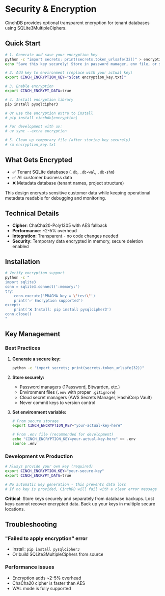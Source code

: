 # Security & Encryption

CinchDB provides optional transparent encryption for tenant databases using SQLite3MultipleCiphers.

## Quick Start

```bash
# 1. Generate and save your encryption key
python -c "import secrets; print(secrets.token_urlsafe(32))" > encryption_key.txt
echo "Save this key securely! Store in password manager, env file, or secret management system"

# 2. Add key to environment (replace with your actual key)
export CINCH_ENCRYPTION_KEY="$(cat encryption_key.txt)"

# 3. Enable encryption
export CINCH_ENCRYPT_DATA=true

# 4. Install encryption library
pip install pysqlcipher3

# Or use the encryption extra to install
# pip install cinchdb[encryption]

# For development with uv:
# uv sync --extra encryption

# 5. Clean up temporary file (after storing key securely)
# rm encryption_key.txt
```

## What Gets Encrypted

- ✅ Tenant SQLite databases (`.db`, `.db-wal`, `.db-shm`)
- ✅ All customer business data
- ❌ Metadata database (tenant names, project structure)

This design encrypts sensitive customer data while keeping operational metadata readable for debugging and monitoring.

## Technical Details

- **Cipher**: ChaCha20-Poly1305 with AES fallback
- **Performance**: ~2-5% overhead
- **Integration**: Transparent - no code changes needed
- **Security**: Temporary data encrypted in memory, secure deletion enabled

## Installation

```bash
# Verify encryption support
python -c "
import sqlite3
conn = sqlite3.connect(':memory:')
try:
    conn.execute('PRAGMA key = \"test\"')
    print('✅ Encryption supported')
except:
    print('❌ Install: pip install pysqlcipher3')
conn.close()
"
```

## Key Management

### Best Practices

1. **Generate a secure key:**
   ```bash
   python -c "import secrets; print(secrets.token_urlsafe(32))"
   ```

2. **Store securely:**
   - Password managers (1Password, Bitwarden, etc.)
   - Environment files (`.env` with proper `.gitignore`)
   - Cloud secret managers (AWS Secrets Manager, HashiCorp Vault)
   - Never commit keys to version control

3. **Set environment variable:**
   ```bash
   # From secure storage
   export CINCH_ENCRYPTION_KEY="your-actual-key-here"
   
   # From .env file (recommended for development)
   echo "CINCH_ENCRYPTION_KEY=your-actual-key-here" >> .env
   source .env
   ```

### Development vs Production

```bash
# Always provide your own key (required)
export CINCH_ENCRYPTION_KEY="your-secure-key"
export CINCH_ENCRYPT_DATA=true

# No automatic key generation - this prevents data loss
# If no key is provided, CinchDB will fail with a clear error message
```

**Critical**: Store keys securely and separately from database backups. Lost keys cannot recover encrypted data. Back up your keys in multiple secure locations.

## Troubleshooting

### "Failed to apply encryption" error
- Install: `pip install pysqlcipher3`
- Or build SQLite3MultipleCiphers from source

### Performance issues
- Encryption adds ~2-5% overhead
- ChaCha20 cipher is faster than AES
- WAL mode is fully supported